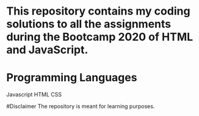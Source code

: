 # This repository contains my coding solutions to all the assignments during the Bootcamp 2020 of HTML and JavaScript.

# Programming Languages
Javascript
HTML
CSS

#Disclaimer
The repository is meant for learning purposes.
